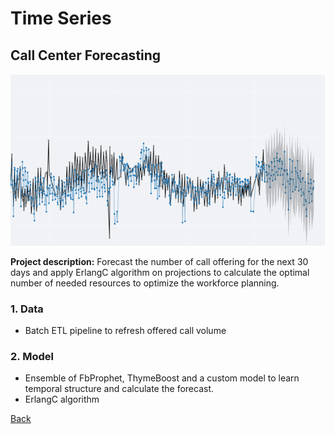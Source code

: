 # Time Series
## Call Center Forecasting
![](/images/ts_call.png)

**Project description:** Forecast the number of call offering for the next 30 days and apply ErlangC algorithm on projections to calculate the optimal number of needed resources to optimize the workforce planning. 

### 1. Data
* Batch ETL pipeline to refresh offered call volume

### 2. Model
* Ensemble of FbProphet, ThymeBoost and a custom model to learn temporal structure and calculate the forecast.
* ErlangC algorithm 

[Back](https://cotedave.github.io/)
